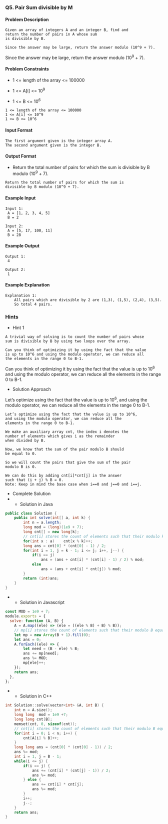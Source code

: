 ### Q5. Pair Sum divisible by M
#### Problem Description
```text
Given an array of integers A and an integer B, find and 
return the number of pairs in A whose sum 
is divisible by B.

Since the answer may be large, return the answer modulo (10^9 + 7).
```

<p>Since the answer may be large, return the answer 
modulo (10<sup>9</sup> + 7).</p>

#### Problem Constraints
* <p>1 &lt;= length of the array &lt;= 100000</p>
* <p>1 &lt;= A[i] &lt;= 10<sup>9</sup></p>
* <p>1 &lt;= B &lt;= 10<sup>6</sup></p>
```text
1 <= length of the array <= 100000
1 <= A[i] <= 10^9
1 <= B <= 10^6
```
#### Input Format
```text
The first argument given is the integer array A.
The second argument given is the integer B.
```
#### Output Format
* <p>Return the total number of pairs for which the sum is divisible
    by B modulo (10<sup>9</sup> + 7).</p>
```text
Return the total number of pairs for which the sum is 
divisible by B modulo (10^9 + 7).
```
#### Example Input
```text
Input 1:
 A = [1, 2, 3, 4, 5]
 B = 2

Input 2:
 A = [5, 17, 100, 11]
 B = 28
```
#### Example Output
```text
Output 1:
 4

Output 2:
 1
```
#### Example Explanation
```text
Explanation 1:
    All pairs which are divisible by 2 are (1,3), (1,5), (2,4), (3,5). 
    So total 4 pairs.
```
### Hints
* Hint 1
```text
A trivial way of solving is to count the number of pairs whose 
sum is divisible by B by using two loops over the array.

Can you think of optimizing it by using the fact that the value 
is up to 10^6 and using the modulo operator, we can reduce all 
the elements in the range 0 to B-1.
```

<p>Can you think of optimizing it by using the fact that the value 
is up to 10<sup>6</sup> and using the modulo operator, we can 
reduce all the elements in the range 0 to B-1.</p>

* Solution Approach

<p>Let’s optimize using the fact that the value is up 
to 10<sup>6</sup>, and using the modulo operator, we can 
reduce all the elements in the range 0 to B-1.</p>

```text
Let’s optimize using the fact that the value is up to 10^6, 
and using the modulo operator, we can reduce all the 
elements in the range 0 to B-1.

We make an auxiliary array cnt, the index i denotes the 
number of elements which gives i as the remainder 
when divided by B.

Now, we know that the sum of the pair modulo B should 
be equal to 0.

So we will count the pairs that give the sum of the pair 
modulo B is 0.

We can do this by adding cnt[i]*cnt[j] in the answer 
such that (i + j) % B = 0.
Note: Keep in mind the base case when i==0 and j==0 and i==j.
```
* Complete Solution
* * Solution in Java
```java
public class Solution {
    public int solve(int[] a, int k) {
        int n = a.length;
        long mod = (long)(1e9 + 7);
        long cnt[] = new long[k];
        // cnt[i] stores the count of elements such that their modulo k equals i
        for(int x : a)    cnt[x % k]++;
        long ans = cnt[0] * (cnt[0] - 1) / 2;
        for(int i = 1, j = k - 1; i <= j; i++, j--) {
            if(i == j)    
                ans = (ans + cnt[i] * (cnt[i] - 1) / 2) % mod;
            else    
                ans = (ans + cnt[i] * cnt[j]) % mod;
        }
        return (int)ans;
    }
}
```
* * Solution in Javascript
```javascript
const MOD = 1e9 + 7;
module.exports = {
  solve: function (A, B) {
    A = A.map((ele) => (ele = ((ele % B) + B) % B));
    // mp[i] stores the count of elements such that their modulo B equals i
    let mp = new Array(B + 1).fill(0);
    let ans = 0;
    A.forEach((ele) => {
        let need = (B - ele) % B;
        ans += mp[need];
        ans %= MOD;
        mp[ele]++;
    });
    return ans;
  },
};
```
* * Solution in C++
```cpp
int Solution::solve(vector<int> &A, int B) {
    int n = A.size();
    long long  mod = 1e9 +7;
    long long cnt[B];
    memset(cnt, 0, sizeof(cnt));
    // cnt[i] stores the count of elements such that their modulo B equals i
    for(int i = 0; i < n; i++) {
        cnt[A[i] % B]++;
    }
    long long ans = (cnt[0] * (cnt[0] - 1)) / 2;
    ans %= mod;
    int i = 1, j = B - 1;
    while(i <= j) {
        if(i == j) {
            ans += (cnt[i] * (cnt[j] - 1)) / 2;
            ans %= mod;
        } else {
            ans += cnt[i] * cnt[j];
            ans %= mod;
        }
        i++;
        j--;
    }
    return ans;
}
```

